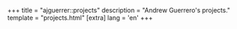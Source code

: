 +++
title = "ajguerrer::projects"
description = "Andrew Guerrero's projects."
template = "projects.html"
[extra]
lang = 'en'
+++
